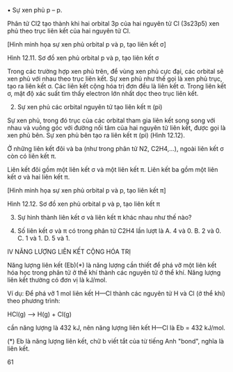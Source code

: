 • Sự xen phủ p – p.

Phân tử Cl2 tạo thành khi hai orbital 3p của hai nguyên tử Cl (3s23p5) xen phủ theo trục liên kết của hai nguyên tử Cl.

[Hình minh họa sự xen phủ orbital p và p, tạo liên kết σ]

Hình 12.11. Sơ đồ xen phủ orbital p và p, tạo liên kết σ

Trong các trường hợp xen phủ trên, để vùng xen phủ cực đại, các orbital sẽ xen phủ với nhau theo trục liên kết. Sự xen phủ như thế gọi là xen phủ trục, tạo ra liên kết σ. Các liên kết cộng hóa trị đơn đều là liên kết σ. Trong liên kết σ, mật độ xác suất tìm thấy electron lớn nhất dọc theo trục liên kết.

2. Sự xen phủ các orbital nguyên tử tạo liên kết π (pi)

Sự xen phủ, trong đó trục của các orbital tham gia liên kết song song với nhau và vuông góc với đường nối tâm của hai nguyên tử liên kết, được gọi là xen phủ bên. Sự xen phủ bên tạo ra liên kết π (pi) (Hình 12.12).

Ở những liên kết đôi và ba (như trong phân tử N2, C2H4,...), ngoài liên kết σ còn có liên kết π.

Liên kết đôi gồm một liên kết σ và một liên kết π. Liên kết ba gồm một liên kết σ và hai liên kết π.

[Hình minh họa sự xen phủ orbital p và p, tạo liên kết π]

Hình 12.12. Sơ đồ xen phủ orbital p và p, tạo liên kết π

3. Sự hình thành liên kết σ và liên kết π khác nhau như thế nào?

4. Số liên kết σ và π có trong phân tử C2H4 lần lượt là
   A. 4 và 0.        B. 2 và 0.        C. 1 và 1.        D. 5 và 1.

IV NĂNG LƯỢNG LIÊN KẾT CỘNG HÓA TRỊ

Năng lượng liên kết (Eb)(*) là năng lượng cần thiết để phá vỡ một liên kết hóa học trong phân tử ở thể khí thành các nguyên tử ở thể khí. Năng lượng liên kết thường có đơn vị là kJ/mol.

Ví dụ: Để phá vỡ 1 mol liên kết H—Cl thành các nguyên tử H và Cl (ở thể khí) theo phương trình:

HCl(g) ——> H(g) + Cl(g)

cần năng lượng là 432 kJ, nên năng lượng liên kết H—Cl là Eb = 432 kJ/mol.

(*) Eb là năng lượng liên kết, chữ b viết tắt của từ tiếng Anh "bond", nghĩa là liên kết.

61